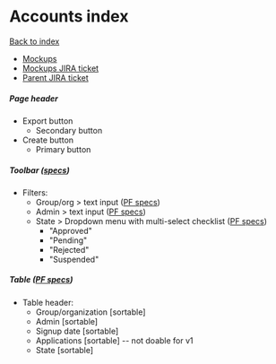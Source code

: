 # Accounts index

[Back to index](../index.md)

* [Mockups](https://marvelapp.com/55343de/screen/67190788)
* [Mockups JIRA ticket](https://issues.redhat.com/browse/THREESCALE-4725)
* [Parent JIRA ticket](https://issues.redhat.com/browse/THREESCALE-4724)

##### Page header
* Export button
  * Secondary button
* Create button
  * Primary button

##### Toolbar ([specs](../global_components/toolbar.md))
<!-- * Bulk actions:
  * Send email
  * Change state -->
* Filters:
  * Group/org > text input ([PF specs](https://www.patternfly.org/v4/documentation/react/components/inputgroup#with-dropdown))
  * Admin > text input ([PF specs](https://www.patternfly.org/v4/documentation/react/components/inputgroup#with-dropdown))
  * State > Dropdown menu with multi-select checklist ([PF specs](https://www.patternfly.org/v4/documentation/react/components/select#checkbox-input))
     * "Approved"
     * "Pending"
     * "Rejected"
     * "Suspended"
  <!-- * Plan > Dropdown menu with multi-select checklist ([PF specs](https://www.patternfly.org/v4/documentation/react/components/select#checkbox-input)) -- with filter when many options are available ([PF specs](https://www.patternfly.org/v4/documentation/react/components/select#grouped-checkbox-input-with-filtering))
     * list of current plans -->

##### Table ([PF specs](https://www.patternfly.org/v4/documentation/react/components/table))
* Table header:
  * Group/organization [sortable]
  * Admin [sortable]
  * Signup date [sortable]
  * Applications [sortable] -- not doable for v1
  * State [sortable]
  <!-- * Actions -->
<!-- * Table rows include a checkbox -->
<!-- * Action column values:
  * Approve
    * Icon is `check`
  * Activate
    * Icon is `play-circle`
  * [MASTER] Act as
    * Icon is `bolt` -->

<!-- ##### Modals -->
<!-- * Send email modal ([specs](../../global_components/modal.md))
  * Listed items:
    * format of the string: {{admin_name}} ({{account_name}})
    * one item = one admin user -->

<!-- * Change state modal ([specs](../../global_components/modal.md))
  * Listed items:
    * format of the string: {{account_name}} ({{state}})
    * one item = one account
  * Select state input field includes helper text -->
